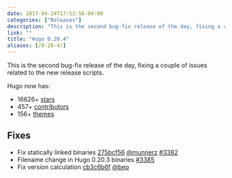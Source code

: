 ```yaml
---
date: 2017-04-24T17:53:58-04:00
categories: ["Releases"]
description: "This is the second bug-fix release of the day, fixing a couple of issues related to the new release scripts"
link: ""
title: "Hugo 0.20.4"
aliases: [/0-20-4/]
---
```


This is the second bug-fix release of the day, fixing a couple of issues related to the new release scripts.

Hugo now has:

* 16626&#43; [stars](https://github.com/gohugoio/hugo/stargazers)
* 457&#43; [contributors](https://github.com/gohugoio/hugo/graphs/contributors)
* 156&#43; [themes](http://themes.gohugo.io/)

## Fixes

* Fix statically linked binaries [275bcf56](https://github.com/gohugoio/hugo/commit/275bcf566c7cb72367d4423cf4810319311ff680) [@munnerz](https://github.com/munnerz) [#3382](https://github.com/gohugoio/hugo/issues/3382) 
* Filename change in Hugo 0.20.3 binaries [#3385](https://github.com/gohugoio/hugo/issues/3385)
* Fix version calculation [cb3c6b6f](https://github.com/gohugoio/hugo/commit/cb3c6b6f7670f85189a4a3637e7132901d1ed6e9) [@bep](https://github.com/bep) 
